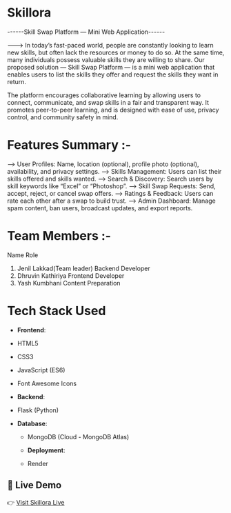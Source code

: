 # Skillora

------Skill Swap Platform — Mini Web Application------

---> In today’s fast-paced world, people are constantly looking to learn new skills, but often lack the resources or money to do so. At the same time, many individuals possess valuable skills they are willing to share. Our proposed solution — Skill Swap Platform — is a mini web application that enables users to list the skills they offer and request the skills they want in return.

The platform encourages collaborative learning by allowing users to connect, communicate, and swap skills in a fair and transparent way. It promotes peer-to-peer learning, and is designed with ease of use, privacy control, and community safety in mind.



# Features Summary :-

--> User Profiles: Name, location (optional), profile photo (optional), availability, and privacy settings.
--> Skills Management: Users can list their skills offered and skills wanted.
--> Search & Discovery: Search users by skill keywords like “Excel” or “Photoshop”.
--> Skill Swap Requests: Send, accept, reject, or cancel swap offers.
--> Ratings & Feedback: Users can rate each other after a swap to build trust.
--> Admin Dashboard: Manage spam content, ban users, broadcast updates, and export reports.



#  Team Members :-

   Name                       Role
1.  Jenil Lakkad(Team leader)    Backend Developer
2.  Dhruvin Kathiriya            Frontend Developer
3.  Yash Kumbhani                Content Preparation

#  Tech Stack Used

-  **Frontend**:
  - HTML5
  - CSS3
  - JavaScript (ES6)
  - Font Awesome Icons

-  **Backend**:
  - Flask (Python)

- **Database**:
  - MongoDB (Cloud - MongoDB Atlas)

  - **Deployment**:
  - Render

## 🔗 Live Demo

👉 [Visit Skillora Live](https://skillora-au10.onrender.com)
